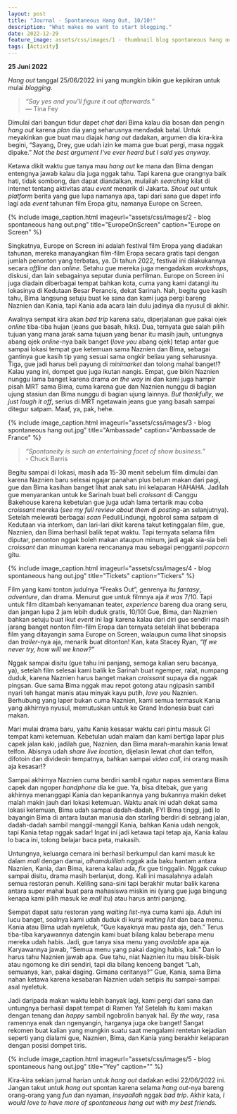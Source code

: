 ```yaml
---
layout: post
title: "Journal - Spontaneous Hang Out, 10/10!"
description: "What makes me want to start blogging."
date: 2022-12-29
feature_image: assets/css/images/1 - thumbnail blog spontaneous hang out.jpg
tags: [Activity]
---
```


**25 Juni 2022**

*Hang out* tanggal 25/06/2022 ini yang mungkin bikin gue kepikiran untuk mulai *blogging*.

> *“Say yes and you'll figure it out afterwards.”* <br> ― Tina Fey

Dimulai dari bangun tidur dapet *chat* dari Bima kalau dia bosan dan pengin *hang out* karena *plan* dia yang seharusnya mendadak batal. Untuk meyakinkan gue buat mau diajak *hang out* dadakan, argumen dia kira-kira begini, “Sayang, Drey, gue udah izin ke mama gue buat pergi, masa nggak dipake.” *Not the best argument I've ever heard but I said yes anyway.*
<!--more-->

Ketawa dikit waktu gue tanya mau *hang out* ke mana dan Bima dengan entengnya jawab kalau dia juga nggak tahu. Tapi karena gue orangnya baik hati, tidak sombong, dan dapat diandalkan, mulailah *searching* kilat di internet tentang aktivitas atau *event* menarik di Jakarta. *Shout out* untuk *platform* berita yang gue lupa namanya apa, tapi dari sana gue dapet info lagi ada *event* tahunan film Eropa gitu, namanya Europe on Screen.

{% include image_caption.html imageurl="assets/css/images/2 - blog spontaneous hang out.png" title="EuropeOnScreen" caption="Europe on Screen" %}

Singkatnya, Europe on Screen ini adalah festival film Eropa yang diadakan tahunan, mereka manayangkan film-film Eropa secara gratis tapi dengan jumlah penonton yang terbatas, ya. Di tahun 2022, festival ini dilakukannya secara *offline* dan *online*. Setahu gue mereka juga mengadakan *workshops*, diskusi, dan lain sebagainya seputar dunia perfilman. Europe on Screen ini juga diadain diberbagai tempat bahkan kota, cuma yang kami datangi itu lokasinya di Kedutaan Besar Perancis, dekat Sarinah. Nah, begitu gue kasih tahu, Bima langsung setuju buat ke sana dan kami juga pergi bareng Naznien dan Kania, tapi Kania ada acara lain dulu jadinya dia nyusul di akhir.

Awalnya sempat kira akan *bad trip* karena satu, diperjalanan gue pakai ojek *online* tiba-tiba hujan (jeans gue basah, hiks). Dua, ternyata gue salah pilih tujuan yang mana jarak sama tujuan yang benar itu masih jauh, untungnya abang ojek *online*-nya baik banget (*love you* abang ojek) tetap antar gue sampai lokasi tempat gue ketemuan sama Naznien dan Bima, sebagai gantinya gue kasih tip yang sesuai sama ongkir beliau yang seharusnya. Tiga, gue jadi harus beli payung di *minimarket* dan tolong mahal banget!? Kalau yang ini, dompet gue juga ikutan nangis. Empat, gue bikin Naznien nunggu lama banget karena drama *on the way* ini dan kami juga hampir pisah MRT sama Bima, cuma karena gue dan Naznien nunggu di bagian ujung stasiun dan Bima nunggu di bagian ujung lainnya. *But thankfully*, *we just laugh it off*, serius di MRT ngetawain jeans gue yang basah sampai ditegur satpam. Maaf, ya, pak, hehe.

{% include image_caption.html imageurl="assets/css/images/3 - blog spontaneous hang out.jpg" title="Ambassade" caption="Ambassade de France" %}

> *“Spontaneity is such an entertaining facet of show business.”* <br> - Chuck Barris

Begitu sampai di lokasi, masih ada 15-30 menit sebelum film dimulai dan karena Naznien baru selesai ngajar panahan plus belum makan dari pagi, gue dan Bima kasihan banget lihat anak satu ini kelaparan HAHAHA. Jadilah gue menyarankan untuk ke Sarinah buat beli *croissant* di Canggu Bakehouse karena kebetulan gue juga udah lama tertarik mau coba *croissant* mereka (*see my full review about them* di *posting*-an selanjutnya). Setelah melewati berbagai *scan* PeduliLindungi, ngobrol sama satpam di Kedutaan via interkom, dan lari-lari dikit karena takut ketinggalan film, gue, Naznien, dan Bima berhasil balik tepat waktu. Tapi ternyata selama film diputar, penonton nggak boleh makan ataupun minum, jadi agak sia-sia beli *croissant* dan minuman karena rencananya mau sebagai pengganti *popcorn* gitu.

{% include image_caption.html imageurl="assets/css/images/4 - blog spontaneous hang out.jpg" title="Tickets" caption="Tickers" %}

Film yang kami tonton judulnya “Freaks Out”, genrenya itu *fantasy*, *adventure*, dan drama. Menurut gue untuk filmnya aja *it was* 7/10. Tapi untuk film ditambah kenyamanan teater, *experience* bareng dua orang seru, dan jangan lupa 2 jam lebih duduk gratis, 10/10! Gue, Bima, dan Naznien bahkan setuju buat ikut *event* ini lagi karena kalau dari diri gue sendiri masih jarang banget nonton film-film Eropa dan ternyata setelah lihat beberapa film yang ditayangin sama Europe on Screen, walaupun cuma lihat sinopsis dan *trailer*-nya aja, menarik buat ditonton! Kan, kata Stacey Ryan, *“If we never try, how will we know?”*

Nggak sampai disitu (gue tahu ini panjang, semoga kalian seru bacanya, ya), setelah film selesai kami balik ke Sarinah buat ngemper, ralat, numpang duduk, karena Naznien harus banget makan *croissant* supaya dia nggak pingsan. Gue sama Bima nggak mau repot gotong atau ngipasin sambil nyari teh hangat manis atau minyak kayu putih, *love you* Naznien. Berhubung yang laper bukan cuma Naznien, kami semua termasuk Kania yang akhirnya nyusul, memutuskan untuk ke Grand Indonesia buat cari makan.

Mari mulai drama baru, yaitu Kania kesasar waktu cari pintu masuk GI tempat kami ketemuan. Kebetulan udah malam dan kami bertiga lapar plus capek jalan kaki, jadilah gue, Naznien, dan Bima marah-marahin kania lewat telfon. Abisnya udah *share live location*, dijelasin lewat *chat* dan telfon, difotoin dan divideoin tempatnya, bahkan sampai *video call*, ini orang masih aja kesasar!?

Sampai akhirnya Naznien cuma berdiri sambil ngatur napas sementara Bima capek dan ngoper *handphone* dia ke gue. Ya, bisa ditebak, gue yang akhirnya menanggapi Kania dan kepanikannya yang bukannya makin deket malah makin jauh dari lokasi ketemuan. Waktu anak ini udah dekat sama lokasi ketemuan, Bima udah sampai dadah-dadah, FYI Bima tinggi, jadi lo bayangin Bima di antara lautan manusia dan starling berdiri di sebrang jalan, dadah-dadah sambil manggil-manggil Kania, bahkan Kania udah nengok, tapi Kania tetap nggak sadar! Ingat ini jadi ketawa tapi tetap aja, Kania kalau lo baca ini, tolong belajar baca peta, makasih.

Untungnya, keluarga cemara ini berhasil berkumpul dan kami masuk ke dalam *mall* dengan damai, *alhamdulillah* nggak ada baku hantam antara Naznien, Kania, dan Bima, karena kalau ada, *fix* gue tinggalin. Nggak cukup sampai disitu, drama masih berlanjut, dong. Kali ini masalahnya adalah semua restoran penuh. Keliling sana-sini tapi berakhir mutar balik karena antara super mahal buat para mahasiswa miskin ini (yang gue juga bingung kenapa kami pilih masuk ke *mall* itu) atau harus antri panjang.

Sempat dapat satu restoran yang *waiting list*-nya cuma kami aja. Aduh ini lucu banget, soalnya kami udah duduk di kursi *waiting list* dan baca menu. Kania atau Bima udah nyeletuk, “Gue kayaknya mau pasta aja, deh.” Terus tiba-tiba karyawannya datengin kami buat bilang kalau beberapa menu mereka udah habis. Jadi, gue tanya sisa menu yang *available* apa aja. Karyawannya jawab, “Semua menu yang pakai daging habis, kak.” Dan lo harus tahu Naznien jawab apa. Gue tahu, niat Naznien itu mau bisik-bisik atau ngomong ke diri sendiri, tapi dia bilang kenceng banget “Lah, semuanya, kan, pakai daging. Gimana ceritanya?” Gue, Kania, sama Bima nahan ketawa karena kesabaran Naznien udah setipis itu sampai-sampai asal nyeletuk.

Jadi daripada makan waktu lebih banyak lagi, kami pergi dari sana dan untungnya berhasil dapat tempat di Ramen Ya! Setelah itu kami makan dengan tenang dan *happy* sambil ngobrolin banyak hal. *By the way*, rasa ramennya enak dan ngenyangin, harganya juga oke banget! Sangat rekomen buat kalian yang mungkin suatu saat mengalami rentetan kejadian seperti yang dialami gue, Naznien, Bima, dan Kania yang berakhir kelaparan dengan posisi dompet tiris.

{% include image_caption.html imageurl="assets/css/images/5 - blog spontaneous hang out.jpg" title="Yey" caption="" %}

Kira-kira sekian jurnal harian untuk *hang out* dadakan edisi 22/06/2022 ini. Jangan takut untuk *hang out* spontan karena selama *hang out*-nya bareng orang-orang yang *fun* dan nyaman, *insyaallah* nggak *bad trip*. Akhir kata, *I would love to have more of spontaneous hang out with my best friends.*
